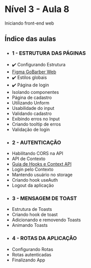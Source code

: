 # Nível 3 - Aula 8
Iniciando front-end web

## Índice das aulas

- ### 1 - ESTRUTURA DAS PÁGINAS
- :heavy_check_mark: Configurando Estrutura
- [Figma GoBarber Web](https://www.figma.com/file/BXCihtXXh9p37lGsENV614/GoBarber?node-id=34%3A1180)
- :heavy_check_mark: Estilos globais
- :heavy_check_mark: Página de login
- Isolando componentes
- Página de cadastro
- Utilizando Unform
- Usabilidade do input
- Validando cadastro
- Exibindo erros no Input
- Criando tooltip de erros
- Validação de login
- ### 2 - AUTENTICAÇÃO
- Habilitando CORS na API
- API de Contexto
- [Guia de Hooks e Context API](https://www.notion.so/React-Hooks-e-Context-API-c2effc37567442adbfa36bbc4cd94d9c)
- Login pelo Contexto
- Mantendo usuário no storage
- Criando hook useAuth
- Logout da aplicação
- ### 3 - MENSAGEM DE TOAST
- Estrutura de Toasts
- Criando hook de toast
- Adicionando e removendo Toasts
- Animando Toasts
- ### 4 - ROTAS DA APLICAÇÃO
- Configurando Rotas
- Rotas autenticadas
- Finalizando App
